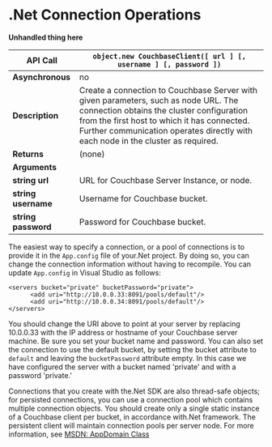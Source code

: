 # .Net Connection Operations

**Unhandled thing here**
<a id="table-couchbase-sdk_net_connect"></a>

**API Call**        | `object.new CouchbaseClient([ url ] [, username ] [, password ])`                                                                                                                                                                                                  
--------------------|--------------------------------------------------------------------------------------------------------------------------------------------------------------------------------------------------------------------------------------------------------------------
**Asynchronous**    | no                                                                                                                                                                                                                                                                 
**Description**     | Create a connection to Couchbase Server with given parameters, such as node URL. The connection obtains the cluster configuration from the first host to which it has connected. Further communication operates directly with each node in the cluster as required.
**Returns**         | (none)                                                                                                                                                                                                                                                             
**Arguments**       |                                                                                                                                                                                                                                                                    
**string url**      | URL for Couchbase Server Instance, or node.                                                                                                                                                                                                                        
**string username** | Username for Couchbase bucket.                                                                                                                                                                                                                                     
**string password** | Password for Couchbase bucket.                                                                                                                                                                                                                                     

The easiest way to specify a connection, or a pool of connections is to provide
it in the `App.config` file of your.Net project. By doing so, you can change the
connection information without having to recompile. You can update `App.config`
in Visual Studio as follows:


```
<servers bucket="private" bucketPassword="private">
      <add uri="http://10.0.0.33:8091/pools/default"/>
      <add uri="http://10.0.0.34:8091/pools/default"/>
</servers>
```

You should change the URI above to point at your server by replacing 10.0.0.33
with the IP address or hostname of your Couchbase server machine. Be sure you
set your bucket name and password. You can also set the connection to use the
default bucket, by setting the bucket attribute to `default` and leaving the
`bucketPassword` attribute empty. In this case we have configured the server
with a bucket named 'private' and with a password 'private.'

Connections that you create with the.Net SDK are also thread-safe objects; for
persisted connections, you can use a connection pool which contains multiple
connection objects. You should create only a single static instance of a
Couchbase client per bucket, in accordance with.Net framework. The persistent
client will maintain connection pools per server node. For more information, see
[MSDN: AppDomain
Class](http://msdn.microsoft.com/en-us/library/system.appdomain(v=vs.71).aspx)

<a id="api-reference-set"></a>
